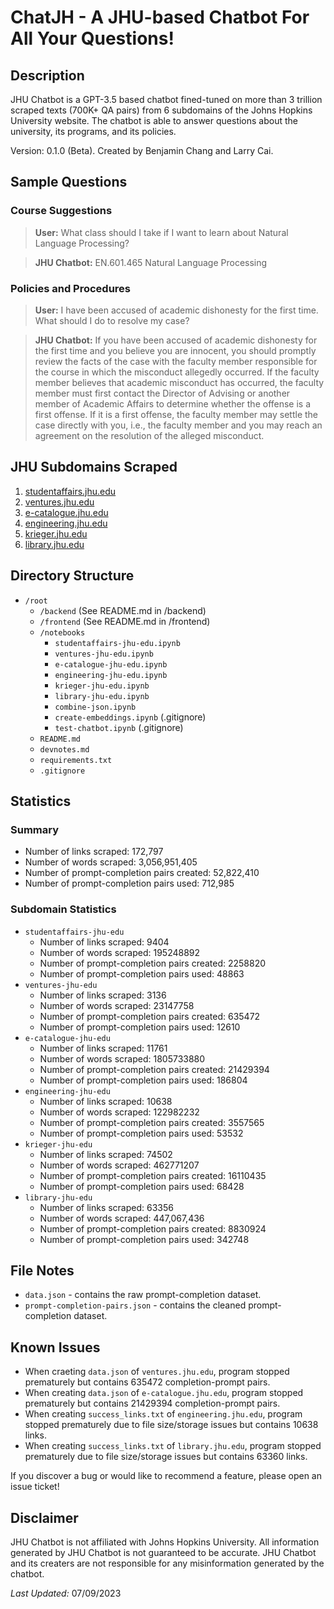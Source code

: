 # ChatJH - A JHU-based Chatbot For All Your Questions!

## Description

JHU Chatbot is a GPT-3.5 based chatbot fined-tuned on more than 3 trillion scraped texts (700K+ QA pairs) from 6 subdomains of the Johns Hopkins University website. The chatbot is able to answer questions about the university, its programs, and its policies.

Version: 0.1.0 (Beta). Created by Benjamin Chang and Larry Cai.

## Sample Questions

### Course Suggestions

> **User:** What class should I take if I want to learn about Natural Language Processing?

> **JHU Chatbot:** EN.601.465 Natural Language Processing

### Policies and Procedures

> **User:** I have been accused of academic dishonesty for the first time. What should I do to resolve my case?

> **JHU Chatbot:** If you have been accused of academic dishonesty for the first time and you believe you are innocent, you should promptly review the facts of the case with the faculty member responsible for the course in which the misconduct allegedly occurred. If the faculty member believes that academic misconduct has occurred, the faculty member must first contact the Director of Advising or another member of Academic Affairs to determine whether the offense is a first offense. If it is a first offense, the faculty member may settle the case directly with you, i.e., the faculty member and you may reach an agreement on the resolution of the alleged misconduct.

## JHU Subdomains Scraped

1. [studentaffairs.jhu.edu](https://studentaffairs.jhu.edu/)
2. [ventures.jhu.edu](https://ventures.jhu.edu/)
3. [e-catalogue.jhu.edu](https://e-catalogue.jhu.edu/)
4. [engineering.jhu.edu](https://engineering.jhu.edu/)
5. [krieger.jhu.edu](https://krieger.jhu.edu/)
6. [library.jhu.edu](https://library.jhu.edu/)

## Directory Structure

- `/root`
  - `/backend` (See README.md in /backend)
  - `/frontend` (See README.md in /frontend)
  - `/notebooks`
    - `studentaffairs-jhu-edu.ipynb`
    - `ventures-jhu-edu.ipynb`
    - `e-catalogue-jhu-edu.ipynb`
    - `engineering-jhu-edu.ipynb`
    - `krieger-jhu-edu.ipynb`
    - `library-jhu-edu.ipynb`
    - `combine-json.ipynb`
    - `create-embeddings.ipynb` (.gitignore)
    - `test-chatbot.ipynb` (.gitignore)
  - `README.md`
  - `devnotes.md`
  - `requirements.txt`
  - `.gitignore`

## Statistics

### Summary

- Number of links scraped: 172,797
- Number of words scraped: 3,056,951,405
- Number of prompt-completion pairs created: 52,822,410
- Number of prompt-completion pairs used: 712,985

### Subdomain Statistics

- `studentaffairs-jhu-edu`
  - Number of links scraped: 9404
  - Number of words scraped: 195248892
  - Number of prompt-completion pairs created: 2258820
  - Number of prompt-completion pairs used: 48863
- `ventures-jhu-edu`
  - Number of links scraped: 3136
  - Number of words scraped: 23147758
  - Number of prompt-completion pairs created: 635472
  - Number of prompt-completion pairs used: 12610
- `e-catalogue-jhu-edu`
  - Number of links scraped: 11761
  - Number of words scraped: 1805733880
  - Number of prompt-completion pairs created: 21429394
  - Number of prompt-completion pairs used: 186804
- `engineering-jhu-edu`
  - Number of links scraped: 10638
  - Number of words scraped: 122982232
  - Number of prompt-completion pairs created: 3557565
  - Number of prompt-completion pairs used: 53532
- `krieger-jhu-edu`
  - Number of links scraped: 74502
  - Number of words scraped: 462771207
  - Number of prompt-completion pairs created: 16110435
  - Number of prompt-completion pairs used: 68428
- `library-jhu-edu`
  - Number of links scraped: 63356
  - Number of words scraped: 447,067,436
  - Number of prompt-completion pairs created: 8830924
  - Number of prompt-completion pairs used: 342748

## File Notes

- `data.json` - contains the raw prompt-completion dataset.
- `prompt-completion-pairs.json` - contains the cleaned prompt-completion dataset.

## Known Issues

- When craeting `data.json` of `ventures.jhu.edu`, program stopped prematurely but contains 635472 completion-prompt pairs.
- When creating `data.json` of `e-catalogue.jhu.edu`, program stopped prematurely but contains 21429394 completion-prompt pairs.
- When creating `success_links.txt` of `engineering.jhu.edu`, program stopped prematurely due to file size/storage issues but contains 10638 links.
- When creating `success_links.txt` of `library.jhu.edu`, program stopped prematurely due to file size/storage issues but contains 63360 links.

If you discover a bug or would like to recommend a feature, please open an issue ticket!

## Disclaimer

JHU Chatbot is not affiliated with Johns Hopkins University. All information generated by JHU Chatbot is not guaranteed to be accurate. JHU Chatbot and its creaters are not responsible for any misinformation generated by the chatbot.

_Last Updated:_ 07/09/2023
